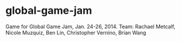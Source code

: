 global-game-jam
===============

Game for Global Game Jam, Jan. 24-26, 2014. Team: Rachael Metcalf, Nicole Muzquiz, Ben Lin, Christopher Vernino, Brian Wang
